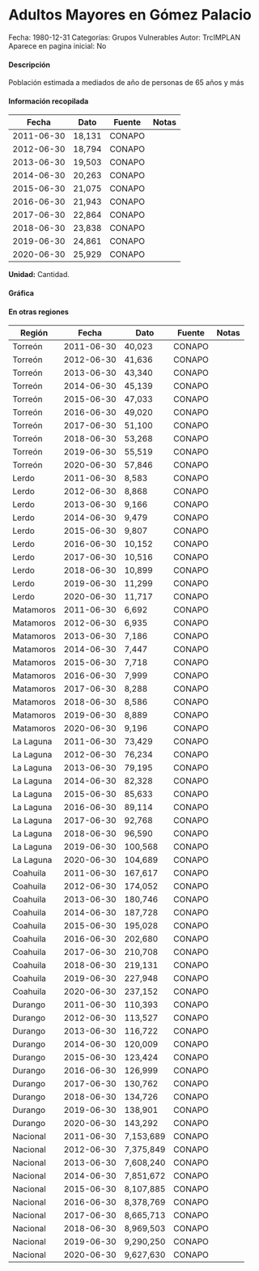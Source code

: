 Adultos Mayores en Gómez Palacio
=====

Fecha: 1980-12-31
Categorías: Grupos Vulnerables
Autor: TrcIMPLAN
Aparece en pagina inicial: No

#### Descripción

Población estimada a mediados de año de personas de 65 años y más

#### Información recopilada

<table class="table table-hover table-bordered matriz">
<thead>
<tr>
<th>Fecha</th>
<th>Dato</th>
<th>Fuente</th>
<th>Notas</th>
</tr>
</thead>
<tbody>
<tr>
<td>2011-06-30</td>
<td class="derecha">18,131</td>
<td>CONAPO</td>
<td></td>
</tr>
<tr>
<td>2012-06-30</td>
<td class="derecha">18,794</td>
<td>CONAPO</td>
<td></td>
</tr>
<tr>
<td>2013-06-30</td>
<td class="derecha">19,503</td>
<td>CONAPO</td>
<td></td>
</tr>
<tr>
<td>2014-06-30</td>
<td class="derecha">20,263</td>
<td>CONAPO</td>
<td></td>
</tr>
<tr>
<td>2015-06-30</td>
<td class="derecha">21,075</td>
<td>CONAPO</td>
<td></td>
</tr>
<tr>
<td>2016-06-30</td>
<td class="derecha">21,943</td>
<td>CONAPO</td>
<td></td>
</tr>
<tr>
<td>2017-06-30</td>
<td class="derecha">22,864</td>
<td>CONAPO</td>
<td></td>
</tr>
<tr>
<td>2018-06-30</td>
<td class="derecha">23,838</td>
<td>CONAPO</td>
<td></td>
</tr>
<tr>
<td>2019-06-30</td>
<td class="derecha">24,861</td>
<td>CONAPO</td>
<td></td>
</tr>
<tr>
<td>2020-06-30</td>
<td class="derecha">25,929</td>
<td>CONAPO</td>
<td></td>
</tr>
</tbody>
</table>

<b>Unidad:</b> Cantidad.



#### Gráfica

<div id="Morrisyeeciwws" class="grafica"></div>
<script>
new Morris.Line({
element: 'Morrisyeeciwws',
data: [{ fecha: '2011-06-30', dato: 18131 },{ fecha: '2012-06-30', dato: 18794 },{ fecha: '2013-06-30', dato: 19503 },{ fecha: '2014-06-30', dato: 20263 },{ fecha: '2015-06-30', dato: 21075 },{ fecha: '2016-06-30', dato: 21943 },{ fecha: '2017-06-30', dato: 22864 },{ fecha: '2018-06-30', dato: 23838 },{ fecha: '2019-06-30', dato: 24861 },{ fecha: '2020-06-30', dato: 25929 }],
xkey: 'fecha',
ykeys: ['dato'],
labels: ['Dato'],
lineColors: ['#FF5B02'],
xLabelFormat: function(d) { return d.getDate()+'/'+(d.getMonth()+1)+'/'+d.getFullYear(); },
dateFormat: function(ts) { var d = new Date(ts); return d.getDate() + '/' + (d.getMonth() + 1) + '/' + d.getFullYear(); }
});
</script>

#### En otras regiones

<table class="table table-hover table-bordered matriz">
<thead>
<tr>
<th>Región</th>
<th>Fecha</th>
<th>Dato</th>
<th>Fuente</th>
<th>Notas</th>
</tr>
</thead>
<tbody>
<tr>
<td>Torreón</td>
<td>2011-06-30</td>
<td class="derecha">40,023</td>
<td>CONAPO</td>
<td></td>
</tr>
<tr>
<td>Torreón</td>
<td>2012-06-30</td>
<td class="derecha">41,636</td>
<td>CONAPO</td>
<td></td>
</tr>
<tr>
<td>Torreón</td>
<td>2013-06-30</td>
<td class="derecha">43,340</td>
<td>CONAPO</td>
<td></td>
</tr>
<tr>
<td>Torreón</td>
<td>2014-06-30</td>
<td class="derecha">45,139</td>
<td>CONAPO</td>
<td></td>
</tr>
<tr>
<td>Torreón</td>
<td>2015-06-30</td>
<td class="derecha">47,033</td>
<td>CONAPO</td>
<td></td>
</tr>
<tr>
<td>Torreón</td>
<td>2016-06-30</td>
<td class="derecha">49,020</td>
<td>CONAPO</td>
<td></td>
</tr>
<tr>
<td>Torreón</td>
<td>2017-06-30</td>
<td class="derecha">51,100</td>
<td>CONAPO</td>
<td></td>
</tr>
<tr>
<td>Torreón</td>
<td>2018-06-30</td>
<td class="derecha">53,268</td>
<td>CONAPO</td>
<td></td>
</tr>
<tr>
<td>Torreón</td>
<td>2019-06-30</td>
<td class="derecha">55,519</td>
<td>CONAPO</td>
<td></td>
</tr>
<tr>
<td>Torreón</td>
<td>2020-06-30</td>
<td class="derecha">57,846</td>
<td>CONAPO</td>
<td></td>
</tr>
<tr>
<td>Lerdo</td>
<td>2011-06-30</td>
<td class="derecha">8,583</td>
<td>CONAPO</td>
<td></td>
</tr>
<tr>
<td>Lerdo</td>
<td>2012-06-30</td>
<td class="derecha">8,868</td>
<td>CONAPO</td>
<td></td>
</tr>
<tr>
<td>Lerdo</td>
<td>2013-06-30</td>
<td class="derecha">9,166</td>
<td>CONAPO</td>
<td></td>
</tr>
<tr>
<td>Lerdo</td>
<td>2014-06-30</td>
<td class="derecha">9,479</td>
<td>CONAPO</td>
<td></td>
</tr>
<tr>
<td>Lerdo</td>
<td>2015-06-30</td>
<td class="derecha">9,807</td>
<td>CONAPO</td>
<td></td>
</tr>
<tr>
<td>Lerdo</td>
<td>2016-06-30</td>
<td class="derecha">10,152</td>
<td>CONAPO</td>
<td></td>
</tr>
<tr>
<td>Lerdo</td>
<td>2017-06-30</td>
<td class="derecha">10,516</td>
<td>CONAPO</td>
<td></td>
</tr>
<tr>
<td>Lerdo</td>
<td>2018-06-30</td>
<td class="derecha">10,899</td>
<td>CONAPO</td>
<td></td>
</tr>
<tr>
<td>Lerdo</td>
<td>2019-06-30</td>
<td class="derecha">11,299</td>
<td>CONAPO</td>
<td></td>
</tr>
<tr>
<td>Lerdo</td>
<td>2020-06-30</td>
<td class="derecha">11,717</td>
<td>CONAPO</td>
<td></td>
</tr>
<tr>
<td>Matamoros</td>
<td>2011-06-30</td>
<td class="derecha">6,692</td>
<td>CONAPO</td>
<td></td>
</tr>
<tr>
<td>Matamoros</td>
<td>2012-06-30</td>
<td class="derecha">6,935</td>
<td>CONAPO</td>
<td></td>
</tr>
<tr>
<td>Matamoros</td>
<td>2013-06-30</td>
<td class="derecha">7,186</td>
<td>CONAPO</td>
<td></td>
</tr>
<tr>
<td>Matamoros</td>
<td>2014-06-30</td>
<td class="derecha">7,447</td>
<td>CONAPO</td>
<td></td>
</tr>
<tr>
<td>Matamoros</td>
<td>2015-06-30</td>
<td class="derecha">7,718</td>
<td>CONAPO</td>
<td></td>
</tr>
<tr>
<td>Matamoros</td>
<td>2016-06-30</td>
<td class="derecha">7,999</td>
<td>CONAPO</td>
<td></td>
</tr>
<tr>
<td>Matamoros</td>
<td>2017-06-30</td>
<td class="derecha">8,288</td>
<td>CONAPO</td>
<td></td>
</tr>
<tr>
<td>Matamoros</td>
<td>2018-06-30</td>
<td class="derecha">8,586</td>
<td>CONAPO</td>
<td></td>
</tr>
<tr>
<td>Matamoros</td>
<td>2019-06-30</td>
<td class="derecha">8,889</td>
<td>CONAPO</td>
<td></td>
</tr>
<tr>
<td>Matamoros</td>
<td>2020-06-30</td>
<td class="derecha">9,196</td>
<td>CONAPO</td>
<td></td>
</tr>
<tr>
<td>La Laguna</td>
<td>2011-06-30</td>
<td class="derecha">73,429</td>
<td>CONAPO</td>
<td></td>
</tr>
<tr>
<td>La Laguna</td>
<td>2012-06-30</td>
<td class="derecha">76,234</td>
<td>CONAPO</td>
<td></td>
</tr>
<tr>
<td>La Laguna</td>
<td>2013-06-30</td>
<td class="derecha">79,195</td>
<td>CONAPO</td>
<td></td>
</tr>
<tr>
<td>La Laguna</td>
<td>2014-06-30</td>
<td class="derecha">82,328</td>
<td>CONAPO</td>
<td></td>
</tr>
<tr>
<td>La Laguna</td>
<td>2015-06-30</td>
<td class="derecha">85,633</td>
<td>CONAPO</td>
<td></td>
</tr>
<tr>
<td>La Laguna</td>
<td>2016-06-30</td>
<td class="derecha">89,114</td>
<td>CONAPO</td>
<td></td>
</tr>
<tr>
<td>La Laguna</td>
<td>2017-06-30</td>
<td class="derecha">92,768</td>
<td>CONAPO</td>
<td></td>
</tr>
<tr>
<td>La Laguna</td>
<td>2018-06-30</td>
<td class="derecha">96,590</td>
<td>CONAPO</td>
<td></td>
</tr>
<tr>
<td>La Laguna</td>
<td>2019-06-30</td>
<td class="derecha">100,568</td>
<td>CONAPO</td>
<td></td>
</tr>
<tr>
<td>La Laguna</td>
<td>2020-06-30</td>
<td class="derecha">104,689</td>
<td>CONAPO</td>
<td></td>
</tr>
<tr>
<td>Coahuila</td>
<td>2011-06-30</td>
<td class="derecha">167,617</td>
<td>CONAPO</td>
<td></td>
</tr>
<tr>
<td>Coahuila</td>
<td>2012-06-30</td>
<td class="derecha">174,052</td>
<td>CONAPO</td>
<td></td>
</tr>
<tr>
<td>Coahuila</td>
<td>2013-06-30</td>
<td class="derecha">180,746</td>
<td>CONAPO</td>
<td></td>
</tr>
<tr>
<td>Coahuila</td>
<td>2014-06-30</td>
<td class="derecha">187,728</td>
<td>CONAPO</td>
<td></td>
</tr>
<tr>
<td>Coahuila</td>
<td>2015-06-30</td>
<td class="derecha">195,028</td>
<td>CONAPO</td>
<td></td>
</tr>
<tr>
<td>Coahuila</td>
<td>2016-06-30</td>
<td class="derecha">202,680</td>
<td>CONAPO</td>
<td></td>
</tr>
<tr>
<td>Coahuila</td>
<td>2017-06-30</td>
<td class="derecha">210,708</td>
<td>CONAPO</td>
<td></td>
</tr>
<tr>
<td>Coahuila</td>
<td>2018-06-30</td>
<td class="derecha">219,131</td>
<td>CONAPO</td>
<td></td>
</tr>
<tr>
<td>Coahuila</td>
<td>2019-06-30</td>
<td class="derecha">227,948</td>
<td>CONAPO</td>
<td></td>
</tr>
<tr>
<td>Coahuila</td>
<td>2020-06-30</td>
<td class="derecha">237,152</td>
<td>CONAPO</td>
<td></td>
</tr>
<tr>
<td>Durango</td>
<td>2011-06-30</td>
<td class="derecha">110,393</td>
<td>CONAPO</td>
<td></td>
</tr>
<tr>
<td>Durango</td>
<td>2012-06-30</td>
<td class="derecha">113,527</td>
<td>CONAPO</td>
<td></td>
</tr>
<tr>
<td>Durango</td>
<td>2013-06-30</td>
<td class="derecha">116,722</td>
<td>CONAPO</td>
<td></td>
</tr>
<tr>
<td>Durango</td>
<td>2014-06-30</td>
<td class="derecha">120,009</td>
<td>CONAPO</td>
<td></td>
</tr>
<tr>
<td>Durango</td>
<td>2015-06-30</td>
<td class="derecha">123,424</td>
<td>CONAPO</td>
<td></td>
</tr>
<tr>
<td>Durango</td>
<td>2016-06-30</td>
<td class="derecha">126,999</td>
<td>CONAPO</td>
<td></td>
</tr>
<tr>
<td>Durango</td>
<td>2017-06-30</td>
<td class="derecha">130,762</td>
<td>CONAPO</td>
<td></td>
</tr>
<tr>
<td>Durango</td>
<td>2018-06-30</td>
<td class="derecha">134,726</td>
<td>CONAPO</td>
<td></td>
</tr>
<tr>
<td>Durango</td>
<td>2019-06-30</td>
<td class="derecha">138,901</td>
<td>CONAPO</td>
<td></td>
</tr>
<tr>
<td>Durango</td>
<td>2020-06-30</td>
<td class="derecha">143,292</td>
<td>CONAPO</td>
<td></td>
</tr>
<tr>
<td>Nacional</td>
<td>2011-06-30</td>
<td class="derecha">7,153,689</td>
<td>CONAPO</td>
<td></td>
</tr>
<tr>
<td>Nacional</td>
<td>2012-06-30</td>
<td class="derecha">7,375,849</td>
<td>CONAPO</td>
<td></td>
</tr>
<tr>
<td>Nacional</td>
<td>2013-06-30</td>
<td class="derecha">7,608,240</td>
<td>CONAPO</td>
<td></td>
</tr>
<tr>
<td>Nacional</td>
<td>2014-06-30</td>
<td class="derecha">7,851,672</td>
<td>CONAPO</td>
<td></td>
</tr>
<tr>
<td>Nacional</td>
<td>2015-06-30</td>
<td class="derecha">8,107,885</td>
<td>CONAPO</td>
<td></td>
</tr>
<tr>
<td>Nacional</td>
<td>2016-06-30</td>
<td class="derecha">8,378,769</td>
<td>CONAPO</td>
<td></td>
</tr>
<tr>
<td>Nacional</td>
<td>2017-06-30</td>
<td class="derecha">8,665,713</td>
<td>CONAPO</td>
<td></td>
</tr>
<tr>
<td>Nacional</td>
<td>2018-06-30</td>
<td class="derecha">8,969,503</td>
<td>CONAPO</td>
<td></td>
</tr>
<tr>
<td>Nacional</td>
<td>2019-06-30</td>
<td class="derecha">9,290,250</td>
<td>CONAPO</td>
<td></td>
</tr>
<tr>
<td>Nacional</td>
<td>2020-06-30</td>
<td class="derecha">9,627,630</td>
<td>CONAPO</td>
<td></td>
</tr>
</tbody>
</table>

